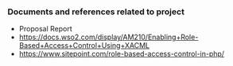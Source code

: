 ### Documents and references related to project
* Proposal Report
* https://docs.wso2.com/display/AM210/Enabling+Role-Based+Access+Control+Using+XACML
* https://www.sitepoint.com/role-based-access-control-in-php/
